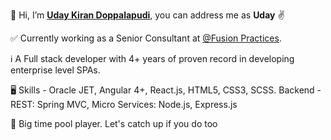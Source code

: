 👋 Hi, I’m **[Uday Kiran Doppalapudi](https://github.com/BrainiacLabs)**, you can address me as **Uday** ✌️

✅ Currently working as a Senior Consultant at [@Fusion Practices](https://github.com/).

 ℹ A Full stack developer with 4+ years of proven record in developing enterprise level SPAs. 

🖥 Skills - Oracle JET, Angular 4+, React.js, HTML5, CSS3, SCSS. Backend - REST: Spring MVC, Micro Services: Node.js, Express.js

🎱 Big time pool player. Let's catch up if you do too

<!---
udaydoppalapudi/udaydoppalapudi is a ✨ special ✨ repository because its `README.md` (this file) appears on your GitHub profile.
You can click the Preview link to take a look at your changes.
--->
